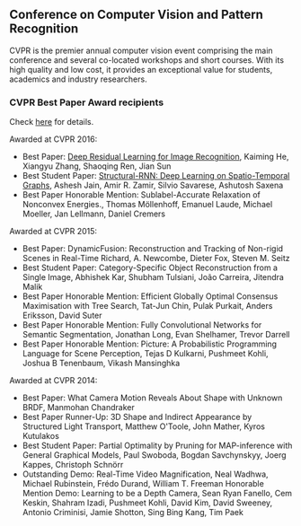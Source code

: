 ## Conference on Computer Vision and Pattern Recognition

CVPR is the premier annual computer vision event comprising the main conference and several co-located workshops and
short courses. With its high quality and low cost, it provides an exceptional value for students, academics and industry
researchers.

### CVPR Best Paper Award recipients

Check [here](https://en.wikipedia.org/wiki/Conference_on_Computer_Vision_and_Pattern_Recognition) for details.
 
Awarded at CVPR 2016:
* Best Paper: [Deep Residual Learning for Image Recognition](https://arxiv.org/abs/1512.03385), Kaiming He, Xiangyu Zhang, Shaoqing Ren, Jian Sun
* Best Student Paper: [Structural-RNN: Deep Learning on Spatio-Temporal Graphs](https://arxiv.org/abs/1511.05298), Ashesh Jain, Amir R. Zamir, Silvio Savarese, Ashutosh Saxena
* Best Paper Honorable Mention: Sublabel-Accurate Relaxation of Nonconvex Energies., Thomas Möllenhoff, Emanuel Laude, Michael Moeller, Jan Lellmann, Daniel Cremers

Awarded at CVPR 2015:
* Best Paper: DynamicFusion: Reconstruction and Tracking of Non-rigid Scenes in Real-Time Richard, A. Newcombe, Dieter Fox, Steven M. Seitz
* Best Student Paper: Category-Specific Object Reconstruction from a Single Image, Abhishek Kar, Shubham Tulsiani, João Carreira, Jitendra Malik
* Best Paper Honorable Mention: Efficient Globally Optimal Consensus Maximisation with Tree Search, Tat-Jun Chin, Pulak Purkait, Anders Eriksson, David Suter
* Best Paper Honorable Mention: Fully Convolutional Networks for Semantic Segmentation, Jonathan Long, Evan Shelhamer, Trevor Darrell
* Best Paper Honorable Mention: Picture: A Probabilistic Programming Language for Scene Perception, Tejas D Kulkarni, Pushmeet Kohli, Joshua B Tenenbaum, Vikash Mansinghka

Awarded at CVPR 2014:
* Best Paper: What Camera Motion Reveals About Shape with Unknown BRDF, Manmohan Chandraker
* Best Paper Runner-Up: 3D Shape and Indirect Appearance by Structured Light Transport, Matthew O'Toole, John Mather, Kyros Kutulakos
* Best Student Paper: Partial Optimality by Pruning for MAP-inference with General Graphical Models, Paul Swoboda, Bogdan Savchynskyy, Joerg Kappes, Christoph Schnörr
* Outstanding Demo: Real-Time Video Magnification, Neal Wadhwa, Michael Rubinstein, Frédo Durand, William T. Freeman
Honorable Mention Demo: Learning to be a Depth Camera, Sean Ryan Fanello, Cem Keskin, Shahram Izadi, Pushmeet Kohli, David Kim, David Sweeney, Antonio Criminisi, Jamie Shotton, Sing Bing Kang, Tim Paek
